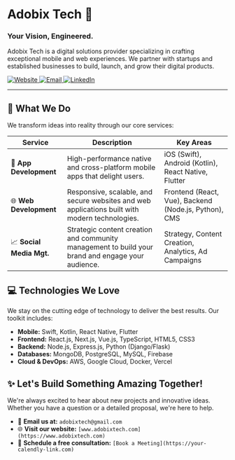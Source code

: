 # Adobix Tech 👋

### Your Vision, Engineered.

Adobix Tech is a digital solutions provider specializing in crafting exceptional mobile and web experiences. We partner with startups and established businesses to build, launch, and grow their digital products.

<p align="left">
  <a href="https://expensesflow.in" target="_blank">
    <img src="https://img.shields.io/badge/Website-adobixtech.com-blue?style=for-the-badge&logo=website" alt="Website">
  </a>
  <a href="mailto:adobixtech@gmail.com">
    <img src="https://img.shields.io/badge/Email-Contact_Us-red?style=for-the-badge&logo=gmail" alt="Email">
  </a>
  <a href="https://www.linkedin.com/company/adobixtech" target="_blank">
    <img src="https://img.shields.io/badge/LinkedIn-Follow_Us-0077B5?style=for-the-badge&logo=linkedin" alt="LinkedIn">
  </a>
</p>

---

## 🚀 What We Do

We transform ideas into reality through our core services:

| Service                   | Description                                                                                             | Key Areas                                             |
| ------------------------- | ------------------------------------------------------------------------------------------------------- | ----------------------------------------------------- |
| 📱 **App Development** | High-performance native and cross-platform mobile apps that delight users.                              | iOS (Swift), Android (Kotlin), React Native, Flutter  |
| 🌐 **Web Development** | Responsive, scalable, and secure websites and web applications built with modern technologies.          | Frontend (React, Vue), Backend (Node.js, Python), CMS |
| 📈 **Social Media Mgt.** | Strategic content creation and community management to build your brand and engage your audience. | Strategy, Content Creation, Analytics, Ad Campaigns   |

## 💻 Technologies We Love

We stay on the cutting edge of technology to deliver the best results. Our toolkit includes:

-   **Mobile:** Swift, Kotlin, React Native, Flutter
-   **Frontend:** React.js, Next.js, Vue.js, TypeScript, HTML5, CSS3
-   **Backend:** Node.js, Express.js, Python (Django/Flask)
-   **Databases:** MongoDB, PostgreSQL, MySQL, Firebase
-   **Cloud & DevOps:** AWS, Google Cloud, Docker, Vercel

## ✨ Let's Build Something Amazing Together!

We're always excited to hear about new projects and innovative ideas. Whether you have a question or a detailed proposal, we're here to help.

-   📧 **Email us at:** `adobixtech@gmail.com`
-   🌐 **Visit our website:** `[www.adobixtech.com](https://www.adobixtech.com)`
-   📅 **Schedule a free consultation:** `[Book a Meeting](https://your-calendly-link.com)`
